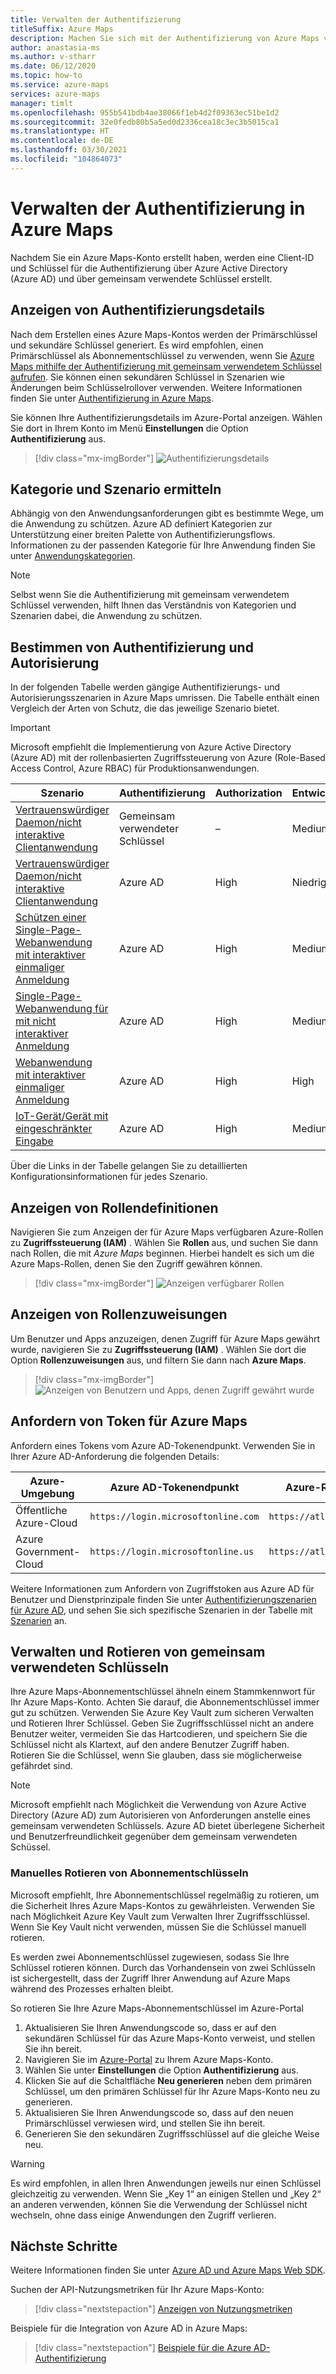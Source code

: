 ```yaml
---
title: Verwalten der Authentifizierung
titleSuffix: Azure Maps
description: Machen Sie sich mit der Authentifizierung von Azure Maps vertraut. Sehen Sie, welcher Ansatz in welchem Szenario am besten funktioniert. Erfahren Sie, wie Sie das Portal zum Anzeigen von Authentifizierungseinstellungen verwenden.
author: anastasia-ms
ms.author: v-stharr
ms.date: 06/12/2020
ms.topic: how-to
ms.service: azure-maps
services: azure-maps
manager: timlt
ms.openlocfilehash: 955b541bdb4ae38066f1eb4d2f09363ec51be1d2
ms.sourcegitcommit: 32e0fedb80b5a5ed0d2336cea18c3ec3b5015ca1
ms.translationtype: HT
ms.contentlocale: de-DE
ms.lasthandoff: 03/30/2021
ms.locfileid: "104864073"
---
```

# <a name="manage-authentication-in-azure-maps"></a>Verwalten der Authentifizierung in Azure Maps

Nachdem Sie ein Azure Maps-Konto erstellt haben, werden eine Client-ID und Schlüssel für die Authentifizierung über Azure Active Directory (Azure AD) und über gemeinsam verwendete Schlüssel erstellt.

## <a name="view-authentication-details"></a>Anzeigen von Authentifizierungsdetails

Nach dem Erstellen eines Azure Maps-Kontos werden der Primärschlüssel und sekundäre Schlüssel generiert. Es wird empfohlen, einen Primärschlüssel als Abonnementschlüssel zu verwenden, wenn Sie [Azure Maps mithilfe der Authentifizierung mit gemeinsam verwendetem Schlüssel aufrufen](./azure-maps-authentication.md#shared-key-authentication). Sie können einen sekundären Schlüssel in Szenarien wie Änderungen beim Schlüsselrollover verwenden. Weitere Informationen finden Sie unter [Authentifizierung in Azure Maps](./azure-maps-authentication.md).

Sie können Ihre Authentifizierungsdetails im Azure-Portal anzeigen. Wählen Sie dort in Ihrem Konto im Menü **Einstellungen** die Option **Authentifizierung** aus.

> [!div class="mx-imgBorder"]
> ![Authentifizierungsdetails](./media/how-to-manage-authentication/how-to-view-auth.png)

## <a name="discover-category-and-scenario"></a>Kategorie und Szenario ermitteln

Abhängig von den Anwendungsanforderungen gibt es bestimmte Wege, um die Anwendung zu schützen. Azure AD definiert Kategorien zur Unterstützung einer breiten Palette von Authentifizierungsflows. Informationen zu der passenden Kategorie für Ihre Anwendung finden Sie unter [Anwendungskategorien](../active-directory/develop/authentication-flows-app-scenarios.md#application-categories).

> [!NOTE]
> Selbst wenn Sie die Authentifizierung mit gemeinsam verwendetem Schlüssel verwenden, hilft Ihnen das Verständnis von Kategorien und Szenarien dabei, die Anwendung zu schützen.

## <a name="determine-authentication-and-authorization"></a>Bestimmen von Authentifizierung und Autorisierung

In der folgenden Tabelle werden gängige Authentifizierungs- und Autorisierungsszenarien in Azure Maps umrissen. Die Tabelle enthält einen Vergleich der Arten von Schutz, die das jeweilige Szenario bietet.

> [!IMPORTANT]
> Microsoft empfiehlt die Implementierung von Azure Active Directory (Azure AD) mit der rollenbasierten Zugriffssteuerung von Azure (Role-Based Access Control, Azure RBAC) für Produktionsanwendungen.

| Szenario                                                                                    | Authentifizierung | Authorization | Entwicklungsaufwand | Betriebsaufwand |
| ------------------------------------------------------------------------------------------- | -------------- | ------------- | ------------------ | ------------------ |
| [Vertrauenswürdiger Daemon/nicht interaktive Clientanwendung](./how-to-secure-daemon-app.md)        | Gemeinsam verwendeter Schlüssel     | –           | Medium             | High               |
| [Vertrauenswürdiger Daemon/nicht interaktive Clientanwendung](./how-to-secure-daemon-app.md)        | Azure AD       | High          | Niedrig                | Medium             |
| [Schützen einer Single-Page-Webanwendung mit interaktiver einmaliger Anmeldung](./how-to-secure-spa-users.md) | Azure AD       | High          | Medium             | Medium             |
| [Single-Page-Webanwendung für mit nicht interaktiver Anmeldung](./how-to-secure-spa-app.md)      | Azure AD       | High          | Medium             | Medium             |
| [Webanwendung mit interaktiver einmaliger Anmeldung](./how-to-secure-webapp-users.md)          | Azure AD       | High          | High               | Medium             |
| [IoT-Gerät/Gerät mit eingeschränkter Eingabe](./how-to-secure-device-code.md)                     | Azure AD       | High          | Medium             | Medium             |

Über die Links in der Tabelle gelangen Sie zu detaillierten Konfigurationsinformationen für jedes Szenario.

## <a name="view-role-definitions"></a>Anzeigen von Rollendefinitionen

Navigieren Sie zum Anzeigen der für Azure Maps verfügbaren Azure-Rollen zu **Zugriffssteuerung (IAM)** . Wählen Sie **Rollen** aus, und suchen Sie dann nach Rollen, die mit *Azure Maps* beginnen. Hierbei handelt es sich um die Azure Maps-Rollen, denen Sie den Zugriff gewähren können.

> [!div class="mx-imgBorder"]
> ![Anzeigen verfügbarer Rollen](./media/how-to-manage-authentication/how-to-view-avail-roles.png)

## <a name="view-role-assignments"></a>Anzeigen von Rollenzuweisungen

Um Benutzer und Apps anzuzeigen, denen Zugriff für Azure Maps gewährt wurde, navigieren Sie zu **Zugriffssteuerung (IAM)** . Wählen Sie dort die Option **Rollenzuweisungen** aus, und filtern Sie dann nach **Azure Maps**.

> [!div class="mx-imgBorder"]
> ![Anzeigen von Benutzern und Apps, denen Zugriff gewährt wurde](./media/how-to-manage-authentication/how-to-view-amrbac.png)

## <a name="request-tokens-for-azure-maps"></a>Anfordern von Token für Azure Maps

Anfordern eines Tokens vom Azure AD-Tokenendpunkt. Verwenden Sie in Ihrer Azure AD-Anforderung die folgenden Details:

| Azure-Umgebung      | Azure AD-Tokenendpunkt             | Azure-Ressourcen-ID              |
| ---------------------- | ----------------------------------- | ------------------------------ |
| Öffentliche Azure-Cloud     | `https://login.microsoftonline.com` | `https://atlas.microsoft.com/` |
| Azure Government-Cloud | `https://login.microsoftonline.us`  | `https://atlas.microsoft.com/` |

Weitere Informationen zum Anfordern von Zugriffstoken aus Azure AD für Benutzer und Dienstprinzipale finden Sie unter [Authentifizierungszenarien für Azure AD](../active-directory/develop/authentication-vs-authorization.md), und sehen Sie sich spezifische Szenarien in der Tabelle mit [Szenarien](./how-to-manage-authentication.md#determine-authentication-and-authorization) an.

## <a name="manage-and-rotate-shared-keys"></a>Verwalten und Rotieren von gemeinsam verwendeten Schlüsseln

Ihre Azure Maps-Abonnementschlüssel ähneln einem Stammkennwort für Ihr Azure Maps-Konto. Achten Sie darauf, die Abonnementschlüssel immer gut zu schützen. Verwenden Sie Azure Key Vault zum sicheren Verwalten und Rotieren Ihrer Schlüssel. Geben Sie Zugriffsschlüssel nicht an andere Benutzer weiter, vermeiden Sie das Hartcodieren, und speichern Sie die Schlüssel nicht als Klartext, auf den andere Benutzer Zugriff haben. Rotieren Sie die Schlüssel, wenn Sie glauben, dass sie möglicherweise gefährdet sind.

> [!NOTE]
> Microsoft empfiehlt nach Möglichkeit die Verwendung von Azure Active Directory (Azure AD) zum Autorisieren von Anforderungen anstelle eines gemeinsam verwendeten Schlüssels. Azure AD bietet überlegene Sicherheit und Benutzerfreundlichkeit gegenüber dem gemeinsam verwendeten Schüssel.

### <a name="manually-rotate-subscription-keys"></a>Manuelles Rotieren von Abonnementschlüsseln

Microsoft empfiehlt, Ihre Abonnementschlüssel regelmäßig zu rotieren, um die Sicherheit Ihres Azure Maps-Kontos zu gewährleisten. Verwenden Sie nach Möglichkeit Azure Key Vault zum Verwalten Ihrer Zugriffsschlüssel. Wenn Sie Key Vault nicht verwenden, müssen Sie die Schlüssel manuell rotieren.

Es werden zwei Abonnementschlüssel zugewiesen, sodass Sie Ihre Schlüssel rotieren können. Durch das Vorhandensein von zwei Schlüsseln ist sichergestellt, dass der Zugriff Ihrer Anwendung auf Azure Maps während des Prozesses erhalten bleibt.

So rotieren Sie Ihre Azure Maps-Abonnementschlüssel im Azure-Portal

1. Aktualisieren Sie Ihren Anwendungscode so, dass er auf den sekundären Schlüssel für das Azure Maps-Konto verweist, und stellen Sie ihn bereit.
2. Navigieren Sie im [Azure-Portal](https://portal.azure.com/) zu Ihrem Azure Maps-Konto.
3. Wählen Sie unter **Einstellungen** die Option **Authentifizierung** aus.
4. Klicken Sie auf die Schaltfläche **Neu generieren** neben dem primären Schlüssel, um den primären Schlüssel für Ihr Azure Maps-Konto neu zu generieren.
5. Aktualisieren Sie Ihren Anwendungscode so, dass auf den neuen Primärschlüssel verwiesen wird, und stellen Sie ihn bereit.
6. Generieren Sie den sekundären Zugriffsschlüssel auf die gleiche Weise neu.

> [!WARNING]
> Es wird empfohlen, in allen Ihren Anwendungen jeweils nur einen Schlüssel gleichzeitig zu verwenden. Wenn Sie „Key 1“ an einigen Stellen und „Key 2“ an anderen verwenden, können Sie die Verwendung der Schlüssel nicht wechseln, ohne dass einige Anwendungen den Zugriff verlieren.

## <a name="next-steps"></a>Nächste Schritte

Weitere Informationen finden Sie unter [Azure AD und Azure Maps Web SDK](./how-to-use-map-control.md).

Suchen der API-Nutzungsmetriken für Ihr Azure Maps-Konto:
> [!div class="nextstepaction"]
> [Anzeigen von Nutzungsmetriken](how-to-view-api-usage.md)

Beispiele für die Integration von Azure AD in Azure Maps:

> [!div class="nextstepaction"]
> [Beispiele für die Azure AD-Authentifizierung](https://github.com/Azure-Samples/Azure-Maps-AzureAD-Samples)